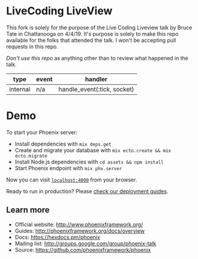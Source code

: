 # LiveCoding LiveView

This fork is solely for the purpose of the Live Coding Liveview talk by Bruce Tate 
in Chattanooga on 4/4/19. It's purpose is solely to make this repo available for
the folks that attended the talk. I won't be accepting pull requests in this repo.

*Don't use this repo* as anything other than to review what happened in the talk. 

| type     | event | handler                     |
| -------- | ----- | --------------------------- |
| internal | n/a   | handle_event(:tick, socket) |


# Demo

To start your Phoenix server:

  * Install dependencies with `mix deps.get`
  * Create and migrate your database with `mix ecto.create && mix ecto.migrate`
  * Install Node.js dependencies with `cd assets && npm install`
  * Start Phoenix endpoint with `mix phx.server`

Now you can visit [`localhost:4000`](http://localhost:4000) from your browser.

Ready to run in production? Please [check our deployment guides](https://hexdocs.pm/phoenix/deployment.html).

## Learn more

  * Official website: http://www.phoenixframework.org/
  * Guides: http://phoenixframework.org/docs/overview
  * Docs: https://hexdocs.pm/phoenix
  * Mailing list: http://groups.google.com/group/phoenix-talk
  * Source: https://github.com/phoenixframework/phoenix
